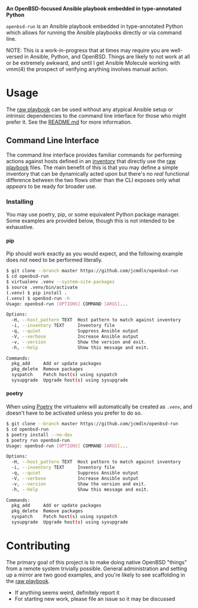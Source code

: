 **An OpenBSD-focused Ansible playbook embedded in type-annotated Python**

`openbsd-run` is an Ansible playbook embedded in type-annotated Python which
allows for running the Ansible playbooks directly or via command line.

NOTE: This is a work-in-progress that at times may require you are well-versed
in Ansible, Python, and OpenBSD.  Things are likely to not work at all or be
extremely awkward, and until I get Ansible Molecule working with vmm(4) the
prospect of verifying anything involves manual action.


Usage
====================
The [raw playbook](./openbsd_run/playbook/) can be used without any atypical
Ansible setup or intrinsic dependencies to the command line interface for those
who might prefer it. See the [README.md](./openbsd_run/playbook/README.md) for
more information.


Command Line Interface
--------------------
The command line interface provides familiar commands for performing actions
against hosts defined in an [inventory](./sample.inventory.yml) that directly
use the [raw playbook](./openbsd_run/playbook/) files. The main benefit of this
is that you may define a simple inventory that can be dynamically acted upon
but there's no _real_ functional difference between the two flows other than
the CLI exposes only what _appears_ to be ready for broader use.

### Installing
You may use poetry, pip, or some equivalent Python package manager. Some
examples are provided below, though this is not intended to be exhaustive.

#### pip
Pip should work exactly as you would expect, and the following example does not
need to be performed literally.

```sh
$ git clone --branch master https://github.com/jcmdln/openbsd-run
$ cd openbsd-run
$ virtualenv .venv --system-site-packages
$ source .venv/bin/activate
(.venv) $ pip install .
(.venv) $ openbsd-run -h
Usage: openbsd-run [OPTIONS] COMMAND [ARGS]...

Options:
  -H, --host_pattern TEXT  Host pattern to match against inventory
  -i, --inventory TEXT     Inventory file
  -q, --quiet              Suppress Ansible output
  -V, --verbose            Increase Ansible output
  -v, --version            Show the version and exit.
  -h, --help               Show this message and exit.

Commands:
  pkg_add     Add or update packages
  pkg_delete  Remove packages
  syspatch    Patch host(s) using syspatch
  sysupgrade  Upgrade host(s) using sysupgrade
```

#### poetry
When using [Poetry](https://github.com/python-poetry/poetry) the virtualenv
will automatically be created as `.venv`, and doesn't have to be activated
unless you prefer to do so.

```sh
$ git clone --branch master https://github.com/jcmdln/openbsd-run
$ cd openbsd-run
$ poetry install --no-dev
$ poetry run openbsd-run
Usage: openbsd-run [OPTIONS] COMMAND [ARGS]...

Options:
  -H, --host_pattern TEXT  Host pattern to match against inventory
  -i, --inventory TEXT     Inventory file
  -q, --quiet              Suppress Ansible output
  -V, --verbose            Increase Ansible output
  -v, --version            Show the version and exit.
  -h, --help               Show this message and exit.

Commands:
  pkg_add     Add or update packages
  pkg_delete  Remove packages
  syspatch    Patch host(s) using syspatch
  sysupgrade  Upgrade host(s) using sysupgrade
```


Contributing
==========
The primary goal of this project is to make doing native OpenBSD "things" from
a remote system trivially possible. General administration and setting up a
mirror are two good examples, and you're likely to see scaffolding in the
[raw playbook](./openbsd_run/playbook/).

* If anything seems weird, definitely report it
* For starting new work, please file an issue so it may be discussed
